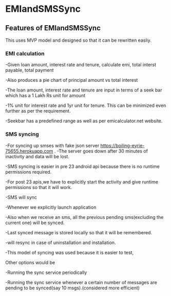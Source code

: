 # EMIandSMSSync

## Features of EMIandSMSSync

This uses MVP model and designed so that it can be rewritten easliy.

### EMI calculation

-Given loan amount, interest rate and tenure, calculate emi, total interst payable, total payment

-Also produces a pie chart of principal amount vs total interest

-The loan amount, interest rate and tenure are input in terms of a seek bar which has a
1 Lakh Rs unit for amount

-1% unit for interest rate and 1yr unit for tenure. This can be minimized even further as per the requirement.

-Seekbar has a predefined range as well as per emicalculator.net website.

### SMS syncing

-For syncing up smses with fake json server https://boiling-eyrie-75655.herokuapp.com 
.
-The server goes down after 30 minutes of inactivity and data will be lost.

-SMS syncing is easier in pre 23 android api because there is no runtime permissions required.

-For post 23 apis,we have to explicitly start the activity and give runtime permissions so that it will work.

-SMS will sync 

   -Whenever we explicitly launch application
   
   -Also when we receive an sms, all the previous pending sms(excluding the current one) will be synced.
   
   -Last synced message is stored locally so that it will be remembered.
   
   
   
 -will resync in case of uninstallation and installation.  
   
-This model of syncing was used because it is easier to test,

 Other options would be
        
   -Running the sync service periodically
   
   -Running the sync service whenever a certain number of messages are pending to be synced(say 10 msgs).(considered more efficient)
               
               
        
        

